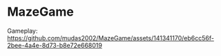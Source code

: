 # MazeGame
 
Gameplay:
https://github.com/mudas2002/MazeGame/assets/141341170/eb6cc56f-2bee-4a4e-8d73-b8e72e668019
